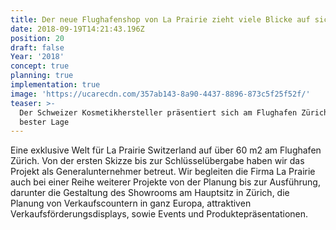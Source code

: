 ```yaml
---
title: Der neue Flughafenshop von La Prairie zieht viele Blicke auf sich
date: 2018-09-19T14:21:43.196Z
position: 20
draft: false
Year: '2018'
concept: true
planning: true
implementation: true
image: 'https://ucarecdn.com/357ab143-8a90-4437-8896-873c5f25f52f/'
teaser: >-
  Der Schweizer Kosmetikhersteller präsentiert sich am Flughafen Zürich an
  bester Lage
---
```

Eine exklusive Welt für La Prairie Switzerland auf über 60 m2 am Flughafen Zürich. Von der ersten Skizze bis zur Schlüsselübergabe haben wir das Projekt als Generalunternehmer betreut. Wir begleiten die Firma La Prairie auch bei einer Reihe weiterer Projekte von der Planung bis zur Ausführung, darunter die Gestaltung des Showrooms am Hauptsitz in Zürich, die Planung von Verkaufscountern in ganz Europa, attraktiven Verkaufsförderungsdisplays, sowie Events und Produktepräsentationen.
